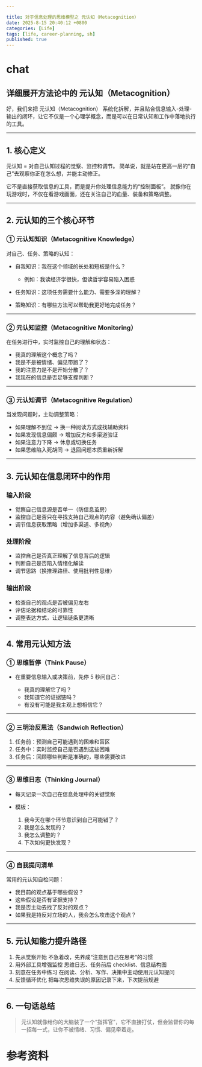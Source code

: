 ```yaml
---

title: 对于信息处理的思维模型之 元认知（Metacognition）
date: 2025-8-15 20:40:12 +0800
categories: [Life]
tags: [life, career-planning, sh]
published: true
---
```




# chat

## 详细展开方法论中的 元认知（Metacognition）

好，我们来把 元认知（Metacognition） 系统化拆解，并且贴合信息输入-处理-输出的闭环，让它不仅是一个心理学概念，而是可以在日常认知和工作中落地执行的工具。

---

## 1. 核心定义

元认知 = 对自己认知过程的觉察、监控和调节。
简单说，就是站在更高一层的“自己”去观察你正在怎么想，并能主动修正。

它不是直接获取信息的工具，而是提升你处理信息能力的“控制面板”。
就像你在玩游戏时，不仅在看游戏画面，还在关注自己的血量、装备和策略调整。

---

## 2. 元认知的三个核心环节

### ① 元认知知识（Metacognitive Knowledge）

对自己、任务、策略的认知：

* 自我知识：我在这个领域的长处和短板是什么？

  * 例如：我读经济学很快，但读哲学容易陷入困惑
* 任务知识：这项任务需要什么能力、需要多深的理解？
* 策略知识：有哪些方法可以帮助我更好地完成任务？

---

### ② 元认知监控（Metacognitive Monitoring）

在任务进行中，实时监控自己的理解和状态：

* 我真的理解这个概念了吗？
* 我是不是被情绪、偏见带跑了？
* 我的注意力是不是开始分散了？
* 我现在的信息是否足够支撑判断？

---

### ③ 元认知调节（Metacognitive Regulation）

当发现问题时，主动调整策略：

* 如果理解不到位 → 换一种阅读方式或找辅助资料
* 如果发现信息偏颇 → 增加反方和多渠道验证
* 如果注意力下降 → 休息或切换任务
* 如果思维陷入死胡同 → 退回问题本质重新拆解

---

## 3. 元认知在信息闭环中的作用

### 输入阶段

* 觉察自己信息源是否单一（防信息茧房）
* 监控自己是否只在寻找支持自己观点的内容（避免确认偏差）
* 调节信息获取策略（增加多渠道、多视角）

### 处理阶段

* 监控自己是否真正理解了信息背后的逻辑
* 判断自己是否陷入情绪化解读
* 调节思路（换推理路径、使用批判性思维）

### 输出阶段

* 检查自己的观点是否被偏见左右
* 评估论据和结论的可靠性
* 调整表达方式，让逻辑链条更清晰

---

## 4. 常用元认知方法

### ① 思维暂停（Think Pause）

* 在重要信息输入或决策前，先停 5 秒问自己：

  * 我真的理解它了吗？
  * 我知道它的证据链吗？
  * 有没有可能是我主观上想相信它？

---

### ② 三明治反思法（Sandwich Reflection）

1. 任务前：预测自己可能遇到的困难和盲区
2. 任务中：实时监控自己是否遇到这些困难
3. 任务后：回顾哪些判断是准确的，哪些需要改进

---

### ③ 思维日志（Thinking Journal）

* 每天记录一次自己在信息处理中的关键觉察
* 模板：

  1. 我今天在哪个环节意识到自己可能错了？
  2. 我是怎么发现的？
  3. 我怎么调整的？
  4. 下次如何更快发现？

---

### ④ 自我提问清单

常用的元认知自检问题：

* 我目前的观点基于哪些假设？
* 这些假设是否有证据支持？
* 我是否主动去找了反对的观点？
* 如果我是持反对立场的人，我会怎么攻击这个观点？

---

## 5. 元认知能力提升路径

1. 先从觉察开始
   不急着改，先养成“注意到自己在思考”的习惯
2. 用外部工具增强监控
   思维日志、任务前后 checklist、信息结构图
3. 刻意在任务中练习
   在阅读、分析、写作、决策中主动使用元认知提问
4. 反馈循环优化
   把每次思维失误的原因记录下来，下次提前规避

---

## 6. 一句话总结

> 元认知就像给你的大脑装了一个“指挥官”，它不直接打仗，但会监督你的每一招每一式，让你不被情绪、习惯、偏见牵着走。


# 参考资料

